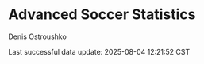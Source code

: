 # Advanced Soccer Statistics
Denis Ostroushko

<!-- gfm -->

Last successful data update: 2025-08-04 12:21:52 CST
